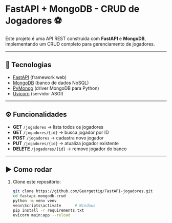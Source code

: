 # FastAPI + MongoDB - CRUD de Jogadores ⚽

Este projeto é uma API REST construída com **FastAPI** e **MongoDB**, implementando um CRUD completo para gerenciamento de jogadores.

---

## 🚀 Tecnologias
- [FastAPI](https://fastapi.tiangolo.com/) (framework web)
- [MongoDB](https://www.mongodb.com/) (banco de dados NoSQL)
- [PyMongo](https://pymongo.readthedocs.io/en/stable/) (driver MongoDB para Python)
- [Uvicorn](https://www.uvicorn.org/) (servidor ASGI)

---

## ⚙️ Funcionalidades
- **GET** `/jogadores` → lista todos os jogadores
- **GET** `/jogadores/{id}` → busca jogador por ID
- **POST** `/jogadores` → cadastra novo jogador
- **PUT** `/jogadores/{id}` → atualiza jogador existente
- **DELETE** `/jogadores/{id}` → remove jogador do banco

---

## ▶️ Como rodar

1. Clone este repositório:
   ```bash
   git clone https://github.com/Georgettig/FastAPI-jogadores.git
   cd fastapi-mongodb-crud
   python -m venv venv
   venv\Scripts\activate      # Windows
   pip install -r requirements.txt
   uvicorn main:app --reload


